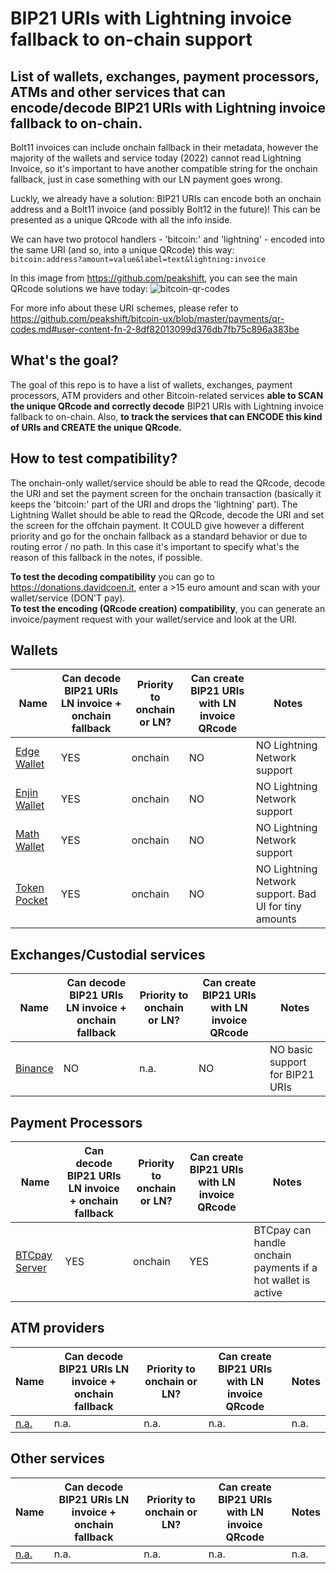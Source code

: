 # BIP21 URIs with Lightning invoice fallback to on-chain support
## List of wallets, exchanges, payment processors, ATMs and other services that can encode/decode BIP21 URIs with Lightning invoice fallback to on-chain.

Bolt11 invoices can include onchain fallback in their metadata, however the majority of the wallets and service today (2022) cannot read Lightning Invoice, so it's important to have another compatible string for the onchain fallback, just in case something with our LN payment goes wrong.

Luckly, we already have a solution: BIP21 URIs can encode both an onchain address and a Bolt11 invoice (and possibly Bolt12 in the future)!
This can be presented as a unique QRcode with all the info inside.

We can have two protocol handlers - 'bitcoin:' and 'lightning' - encoded into the same URI (and so, into a unique QRcode) this way:
<br> `bitcoin:address?amount=value&label=text&lightning:invoice`

In this image from https://github.com/peakshift, you can see the main QRcode solutions we have today:
![bitcoin-qr-codes](https://user-images.githubusercontent.com/38695835/158013267-5486f8ae-3674-4dfe-a629-bbe1dcad72ec.svg)

For more info about these URI schemes, please refer to https://github.com/peakshift/bitcoin-ux/blob/master/payments/qr-codes.md#user-content-fn-2-8df82013099d376db7fb75c896a383be

## What's the goal?
The goal of this repo is to have a list of wallets, exchanges, payment processors, ATM providers and other Bitcoin-related services <b>able to SCAN the unique QRcode and correctly decode</b> BIP21 URIs with Lightning invoice fallback to on-chain. Also, <b>to track the services that can ENCODE this kind of URIs and CREATE the unique QRcode.</b>

## How to test compatibility?
The onchain-only wallet/service should be able to read the QRcode, decode the URI and set the payment screen for the onchain transaction (basically it keeps the 'bitcoin:' part of the URI and drops the 'lightning' part).
The Lightning Wallet should be able to read the QRcode, decode the URI and set the screen for the offchain payment. It COULD give however a different priority and go for the onchain fallback as a standard behavior or due to routing error / no path. In this case it's important to specify what's the reason of this fallback in the notes, if possible.

<b>To test the decoding compatibility</b> you can go to https://donations.davidcoen.it, enter a >15 euro amount and scan with your wallet/service (DON'T pay). <br>
 <b>To test the encoding (QRcode creation) compatibility</b>, you can generate an invoice/payment request with your wallet/service and look at the URI.

## Wallets

 Name | Can decode BIP21 URIs LN invoice + onchain fallback | Priority to onchain or LN? | Can create BIP21 URIs with LN invoice QRcode | Notes |
 ------------ | ------------- | ------------- | ------------ | ------------- | 
[Edge Wallet](https://edge.app) | YES | onchain | NO | NO Lightning Network support
[Enjin Wallet](https://enjin.io/products/wallet) | YES | onchain | NO | NO Lightning Network support
[Math Wallet](https://mathwallet.org/en-us/) | YES | onchain | NO | NO Lightning Network support
[Token Pocket](https://www.tokenpocket.pro/en/developer) | YES | onchain | NO | NO Lightning Network support. Bad UI for tiny amounts



## Exchanges/Custodial services

 Name | Can decode BIP21 URIs LN invoice + onchain fallback | Priority to onchain or LN? | Can create BIP21 URIs with LN invoice QRcode | Notes |
 ------------ | ------------- | ------------- | ------------ | ------------- | 
[Binance](https://www.binance.com/it) | NO | n.a. | NO | NO basic support for BIP21 URIs


## Payment Processors

 Name | Can decode BIP21 URIs LN invoice + onchain fallback | Priority to onchain or LN? | Can create BIP21 URIs with LN invoice QRcode | Notes |
 ------------ | ------------- | ------------- | ------------ | ------------- | 
[BTCpay Server](https://btcpayserver.org/) | YES | onchain | YES | BTCpay can handle onchain payments if a hot wallet is active


## ATM providers

 Name | Can decode BIP21 URIs LN invoice + onchain fallback | Priority to onchain or LN? | Can create BIP21 URIs with LN invoice QRcode | Notes |
 ------------ | ------------- | ------------- | ------------ | ------------- | 
[n.a.](https://#) | n.a. | n.a. | n.a. | n.a.


## Other services

 Name | Can decode BIP21 URIs LN invoice + onchain fallback | Priority to onchain or LN? | Can create BIP21 URIs with LN invoice QRcode | Notes |
 ------------ | ------------- | ------------- | ------------ | ------------- | 
[n.a.](https://#) | n.a. | n.a. | n.a. | n.a.
